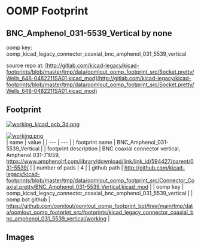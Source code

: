 # OOMP Footprint  
## BNC_Amphenol_031-5539_Vertical  by none  
  
oomp key: oomp_kicad_legacy_connector_coaxial_bnc_amphenol_031_5539_vertical  
  
source repo at: [http://gitlab.com/kicad-legacy/kicad-footprints/blob/master/tmp/data/oomlout_oomp_footprint_src/Socket.pretty/Wells_648-0482211SA01.kicad_mod](http://gitlab.com/kicad-legacy/kicad-footprints/blob/master/tmp/data/oomlout_oomp_footprint_src/Socket.pretty/Wells_648-0482211SA01.kicad_mod)  
## Footprint  
  
[![working_kicad_pcb_3d.png](working_kicad_pcb_3d_600.png)](working_kicad_pcb_3d.png)  
  
[![working.png](working_600.png)](working.png)  
| name | value | 
| --- | --- | 
| footprint name | BNC_Amphenol_031-5539_Vertical | 
| footprint description | BNC coaxial connector vertical, Amphenol 031-71059, https://www.amphenolrf.com/library/download/link/link_id/594427/parent/031-5539/ | 
| number of pads | 4 | 
| github path | http://github.com/kicad-legacy/kicad-footprints/blob/master/tmp/data/oomlout_oomp_footprint_src/Connector_Coaxial.pretty/BNC_Amphenol_031-5539_Vertical.kicad_mod | 
| oomp key | oomp_kicad_legacy_connector_coaxial_bnc_amphenol_031_5539_vertical | 
| oomp bot github | https://github.com/oomlout/oomlout_oomp_footprint_bot/tree/main/tmp/data/oomlout_oomp_footprint_src/footprints/kicad_legacy_connector_coaxial_bnc_amphenol_031_5539_vertical/working | 
## Images  
